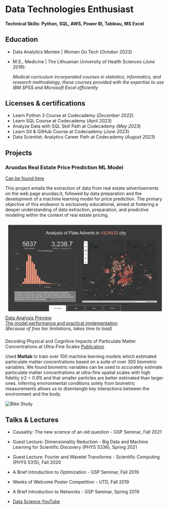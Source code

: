 # Data Technologies Enthusiast

#### Technical Skills: Python, SQL, AWS, Power BI, Tableau, MS Excel

## Education
- Data Analytics Mentee | Women Go Tech (_October 2023_)								       		
- M.S., Medicine | The Lithuanian University of Health Sciences (_June 2019_):
     
  _Medical curriculum incorporated courses in statistics, informatics, and research methodology, these courses provided with the expertise to use IBM SPSS and Microsoft Excel efficiently_  	 			        		

## Licenses & certifications
- Learn Python 3 Course at Codecademy (_December 2022_)
- Learn SQL Course at Codecademy (_April 2023_)
- Analyze Data with SQL Skill Path at Codecademy (_May 2023_)
- Learn Git & GitHub Course at Codecademy (_June 2023_)
- Data Scientist: Analytics Career Path at Codecademy (_August 2023_)

## Projects
### Aruodas Real Estate Price Prediction ML Model
[Can be found here]([https://github.com/ruta-c/Aruodas-Real-Estate-Price-Prediction-ML-Model])

This project entails the extraction of data from real estate advertisements on the web page aruodas.lt, followed by data preparation and the development of a machine learning model for price prediction. The primary objective of this endeavor is exclusively educational, aimed at fostering a deeper understanding of data extraction, preparation, and predictive modeling within the context of real estate pricing.

![Data Analysis](/assets/Aruodas-Final-1.png)
[Data Analysis Preview](/assets/Aruodas-Final.pdf)  
[The model performance and practical implementation](https://price-predictor-hdcz.onrender.com)  
(_Because of free tier limitations, takes time to load_)  


### 
Decoding Physical and Cognitive Impacts of Particulate Matter Concentrations at Ultra-Fine Scales
[Publication](https://www.mdpi.com/1424-8220/22/11/4240)

Used **Matlab** to train over 100 machine learning models which estimated particulate matter concentrations based on a suite of over 300 biometric variables. We found biometric variables can be used to accurately estimate particulate matter concentrations at ultra-fine spatial scales with high fidelity (r2 = 0.91) and that smaller particles are better estimated than larger ones. Inferring environmental conditions solely from biometric measurements allows us to disentangle key interactions between the environment and the body.

![Bike Study](/assets/img/bike_study.jpeg)

## Talks & Lectures
- Causality: The new science of an old question - GSP Seminar, Fall 2021
- Guest Lecture: Dimensionality Reduction - Big Data and Machine Learning for Scientific Discovery (PHYS 5336), Spring 2021
- Guest Lecture: Fourier and Wavelet Transforms - Scientific Computing (PHYS 5315), Fall 2020
- A Brief Introduction to Optimization - GSP Seminar, Fall 2019
- Weeks of Welcome Poster Competition - UTD, Fall 2019
- A Brief Introduction to Networks - GSP Seminar, Spring 2019

- [Data Science YouTube](https://www.youtube.com/channel/UCa9gErQ9AE5jT2DZLjXBIdA)

